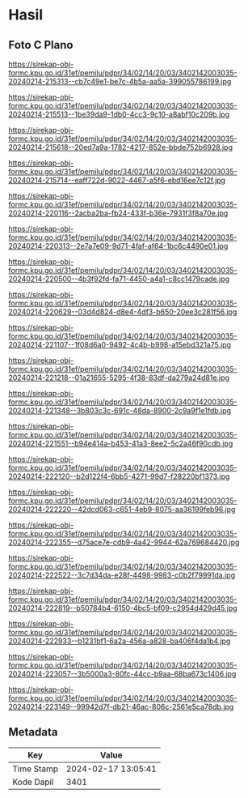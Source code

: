 # Hasil

## Foto C Plano

https://sirekap-obj-formc.kpu.go.id/31ef/pemilu/pdpr/34/02/14/20/03/3402142003035-20240214-215313--cb7c49e1-be7c-4b5a-aa5a-399055786199.jpg

https://sirekap-obj-formc.kpu.go.id/31ef/pemilu/pdpr/34/02/14/20/03/3402142003035-20240214-215513--1be39da9-1db0-4cc3-9c10-a8abf10c209b.jpg

https://sirekap-obj-formc.kpu.go.id/31ef/pemilu/pdpr/34/02/14/20/03/3402142003035-20240214-215618--20ed7a9a-1782-4217-852e-bbde752b6928.jpg

https://sirekap-obj-formc.kpu.go.id/31ef/pemilu/pdpr/34/02/14/20/03/3402142003035-20240214-215714--eaff722d-9022-4467-a5f6-ebd16ee7c12f.jpg

https://sirekap-obj-formc.kpu.go.id/31ef/pemilu/pdpr/34/02/14/20/03/3402142003035-20240214-220116--2acba2ba-fb24-433f-b36e-7931f3f8a70e.jpg

https://sirekap-obj-formc.kpu.go.id/31ef/pemilu/pdpr/34/02/14/20/03/3402142003035-20240214-220313--2e7a7e09-9d71-4faf-af64-1bc6c4490e01.jpg

https://sirekap-obj-formc.kpu.go.id/31ef/pemilu/pdpr/34/02/14/20/03/3402142003035-20240214-220500--4b3f92fd-fa71-4450-a4a1-c8cc1479cade.jpg

https://sirekap-obj-formc.kpu.go.id/31ef/pemilu/pdpr/34/02/14/20/03/3402142003035-20240214-220629--03d4d824-d8e4-4df3-b650-20ee3c281f56.jpg

https://sirekap-obj-formc.kpu.go.id/31ef/pemilu/pdpr/34/02/14/20/03/3402142003035-20240214-221107--1f08d6a0-9492-4c4b-b998-a15ebd321a75.jpg

https://sirekap-obj-formc.kpu.go.id/31ef/pemilu/pdpr/34/02/14/20/03/3402142003035-20240214-221218--01a21655-5295-4f38-83df-da279a24d81e.jpg

https://sirekap-obj-formc.kpu.go.id/31ef/pemilu/pdpr/34/02/14/20/03/3402142003035-20240214-221348--3b803c3c-691c-48da-8900-2c9a9f1e1fdb.jpg

https://sirekap-obj-formc.kpu.go.id/31ef/pemilu/pdpr/34/02/14/20/03/3402142003035-20240214-221551--b94e414a-b453-41a3-8ee2-5c2a46f90cdb.jpg

https://sirekap-obj-formc.kpu.go.id/31ef/pemilu/pdpr/34/02/14/20/03/3402142003035-20240214-222120--b2d122f4-6bb5-4271-99d7-f28220bf1373.jpg

https://sirekap-obj-formc.kpu.go.id/31ef/pemilu/pdpr/34/02/14/20/03/3402142003035-20240214-222220--42dcd063-c651-4eb9-8075-aa36199feb96.jpg

https://sirekap-obj-formc.kpu.go.id/31ef/pemilu/pdpr/34/02/14/20/03/3402142003035-20240214-222355--d75ace7e-cdb9-4a42-9944-62a769684420.jpg

https://sirekap-obj-formc.kpu.go.id/31ef/pemilu/pdpr/34/02/14/20/03/3402142003035-20240214-222522--3c7d34da-e28f-4498-9983-c0b2f79991da.jpg

https://sirekap-obj-formc.kpu.go.id/31ef/pemilu/pdpr/34/02/14/20/03/3402142003035-20240214-222819--b50784b4-6150-4bc5-bf09-c2954d429d45.jpg

https://sirekap-obj-formc.kpu.go.id/31ef/pemilu/pdpr/34/02/14/20/03/3402142003035-20240214-222933--b1231bf1-6a2a-456a-a828-ba406f4da1b4.jpg

https://sirekap-obj-formc.kpu.go.id/31ef/pemilu/pdpr/34/02/14/20/03/3402142003035-20240214-223057--3b5000a3-80fc-44cc-b9aa-68ba673c1406.jpg

https://sirekap-obj-formc.kpu.go.id/31ef/pemilu/pdpr/34/02/14/20/03/3402142003035-20240214-223149--99942d7f-db21-46ac-806c-2561e5ca78db.jpg


## Metadata

| Key        | Value               |
| ---------- | ------------------- |
| Time Stamp | 2024-02-17 13:05:41 |
| Kode Dapil | 3401                |



